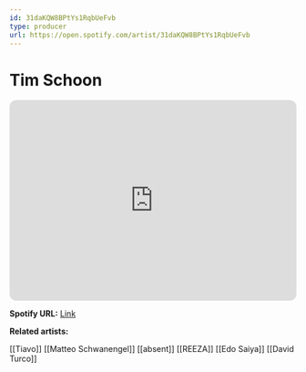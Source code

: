 ```yaml
---
id: 31daKQW8BPtYs1RqbUeFvb
type: producer
url: https://open.spotify.com/artist/31daKQW8BPtYs1RqbUeFvb
---
```

# Tim Schoon

<iframe style="border-radius:12px" src="https://open.spotify.com/embed/artist/31daKQW8BPtYs1RqbUeFvb" width="100%" height="352" frameBorder="0" allowfullscreen="" allow="autoplay; clipboard-write; encrypted-media; fullscreen; picture-in-picture" loading="lazy"></iframe>

**Spotify URL:** [Link](https://open.spotify.com/artist/31daKQW8BPtYs1RqbUeFvb)

**Related artists:**

[[Tiavo]]
[[Matteo Schwanengel]]
[[absent]]
[[REEZA]]
[[Edo Saiya]]
[[David Turco]]
